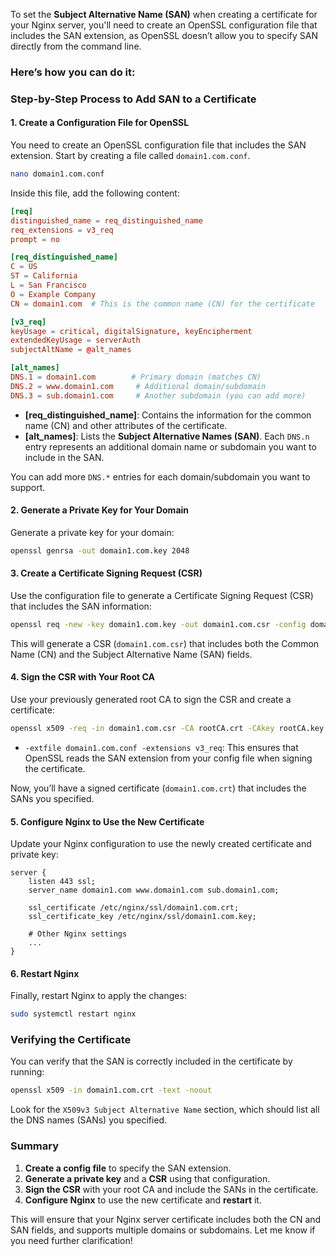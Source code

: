 To set the **Subject Alternative Name (SAN)** when creating a certificate for your Nginx server, you'll need to create an OpenSSL configuration file that includes the SAN extension, as OpenSSL doesn’t allow you to specify SAN directly from the command line.

### Here’s how you can do it:

### Step-by-Step Process to Add SAN to a Certificate

#### 1. **Create a Configuration File for OpenSSL**

You need to create an OpenSSL configuration file that includes the SAN extension. Start by creating a file called `domain1.com.conf`.

```bash
nano domain1.com.conf
```

Inside this file, add the following content:

```conf
[req]
distinguished_name = req_distinguished_name
req_extensions = v3_req
prompt = no

[req_distinguished_name]
C = US
ST = California
L = San Francisco
O = Example Company
CN = domain1.com  # This is the common name (CN) for the certificate

[v3_req]
keyUsage = critical, digitalSignature, keyEncipherment
extendedKeyUsage = serverAuth
subjectAltName = @alt_names

[alt_names]
DNS.1 = domain1.com        # Primary domain (matches CN)
DNS.2 = www.domain1.com     # Additional domain/subdomain
DNS.3 = sub.domain1.com     # Another subdomain (you can add more)
```

- **[req_distinguished_name]**: Contains the information for the common name (CN) and other attributes of the certificate.
- **[alt_names]**: Lists the **Subject Alternative Names (SAN)**. Each `DNS.n` entry represents an additional domain name or subdomain you want to include in the SAN.
  
You can add more `DNS.*` entries for each domain/subdomain you want to support.

#### 2. **Generate a Private Key for Your Domain**

Generate a private key for your domain:

```bash
openssl genrsa -out domain1.com.key 2048
```

#### 3. **Create a Certificate Signing Request (CSR)**

Use the configuration file to generate a Certificate Signing Request (CSR) that includes the SAN information:

```bash
openssl req -new -key domain1.com.key -out domain1.com.csr -config domain1.com.conf
```

This will generate a CSR (`domain1.com.csr`) that includes both the Common Name (CN) and the Subject Alternative Name (SAN) fields.

#### 4. **Sign the CSR with Your Root CA**

Use your previously generated root CA to sign the CSR and create a certificate:

```bash
openssl x509 -req -in domain1.com.csr -CA rootCA.crt -CAkey rootCA.key -CAcreateserial -out domain1.com.crt -days 500 -sha256 -extfile domain1.com.conf -extensions v3_req
```

- `-extfile domain1.com.conf -extensions v3_req`: This ensures that OpenSSL reads the SAN extension from your config file when signing the certificate.

Now, you’ll have a signed certificate (`domain1.com.crt`) that includes the SANs you specified.

#### 5. **Configure Nginx to Use the New Certificate**

Update your Nginx configuration to use the newly created certificate and private key:

```nginx
server {
    listen 443 ssl;
    server_name domain1.com www.domain1.com sub.domain1.com;

    ssl_certificate /etc/nginx/ssl/domain1.com.crt;
    ssl_certificate_key /etc/nginx/ssl/domain1.com.key;

    # Other Nginx settings
    ...
}
```

#### 6. **Restart Nginx**

Finally, restart Nginx to apply the changes:

```bash
sudo systemctl restart nginx
```

### Verifying the Certificate

You can verify that the SAN is correctly included in the certificate by running:

```bash
openssl x509 -in domain1.com.crt -text -noout
```

Look for the `X509v3 Subject Alternative Name` section, which should list all the DNS names (SANs) you specified.

### Summary

1. **Create a config file** to specify the SAN extension.
2. **Generate a private key** and a **CSR** using that configuration.
3. **Sign the CSR** with your root CA and include the SANs in the certificate.
4. **Configure Nginx** to use the new certificate and **restart** it.

This will ensure that your Nginx server certificate includes both the CN and SAN fields, and supports multiple domains or subdomains. Let me know if you need further clarification!